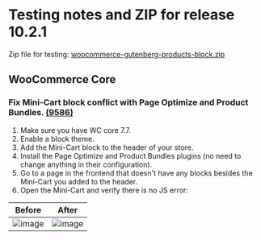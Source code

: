 # Testing notes and ZIP for release 10.2.1

Zip file for testing: [woocommerce-gutenberg-products-block.zip](https://github.com/woocommerce/woocommerce-blocks/files/11563088/woocommerce-gutenberg-products-block.zip)

## WooCommerce Core

### Fix Mini-Cart block conflict with Page Optimize and Product Bundles. [(9586)](https://github.com/woocommerce/woocommerce-blocks/pull/9586)

1. Make sure you have WC core 7.7.
2. Enable a block theme.
3. Add the Mini-Cart block to the header of your store.
4. Install the Page Optimize and Product Bundles plugins (no need to change anything in their configuration).
5. Go to a page in the frontend that doesn't have any blocks besides the Mini-Cart you added to the header.
6. Open the Mini-Cart and verify there is no JS error:

Before | After
--- | ---
![image](https://github.com/woocommerce/woocommerce-blocks/assets/3616980/307b07c5-0c59-4d04-9599-8cc38691ead9) | ![image](https://github.com/woocommerce/woocommerce-blocks/assets/3616980/108f21c1-a658-4441-9bad-910ec701bb36)
